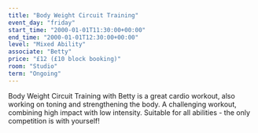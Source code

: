 ```yaml
---
title: "Body Weight Circuit Training"
event_day: "friday"
start_time: "2000-01-01T11:30:00+00:00"
end_time: "2000-01-01T12:30:00+00:00"
level: "Mixed Ability"
associate: "Betty"
price: "£12 (£10 block booking)"
room: "Studio"
term: "Ongoing"
---
```


Body Weight Circuit Training with Betty is a great cardio workout, also working on toning and strengthening the body. A challenging workout, combining high impact with low intensity. Suitable for all abilities - the only competition is with yourself!